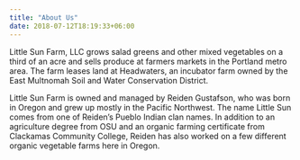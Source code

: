 ```yaml
---
title: "About Us"
date: 2018-07-12T18:19:33+06:00
---
```


Little Sun Farm, LLC grows salad greens and other mixed vegetables on a third of an acre and sells produce at farmers markets in the Portland metro area. The farm leases land at Headwaters, an incubator farm owned by the East Multnomah Soil and Water Conservation District.

Little Sun Farm is owned and managed by Reiden Gustafson, who was born in Oregon and grew up mostly in the Pacific Northwest. The name Little Sun comes from one of Reiden’s Pueblo Indian clan names. In addition to an agriculture degree from OSU and an organic farming certificate from Clackamas Community College, Reiden has also worked on a few different organic vegetable farms here in Oregon.
